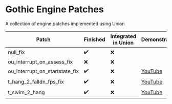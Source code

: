 # Gothic Engine Patches
A collection of engine patches implemented using Union

| Patch | Finished | Integrated in Union | Demonstration |
|-------|-------|-------|-------|
| null_fix | ✔️ | ❌ | |
| ou_interrupt_on_assess_fix | ❌️ | ❌ | |
| ou_interrupt_on_startstate_fix | ✔️ | ❌ | [YouTube](https://www.youtube.com/watch?v=UvZ31WeFfqc) |
| t_hang_2_falldn_fps_fix | ✔️ | ❌ | [YouTube](https://www.youtube.com/watch?v=fXMJGC2eDC8) |
| t_swim_2_hang | ✔️ | ❌ | [YouTube](https://www.youtube.com/watch?v=3HDooz4HTX0) |